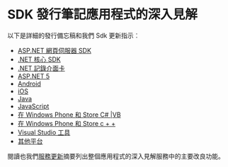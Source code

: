 <properties 
    pageTitle="應用程式的深入見解的版本資訊" 
    description="最新的更新。" 
    services="application-insights" 
    documentationCenter=""
    authors="alancameronwills" 
    manager="douge"/>

<tags 
    ms.service="application-insights" 
    ms.workload="tbd" 
    ms.tgt_pltfrm="ibiza" 
    ms.devlang="na" 
    ms.topic="article" 
    ms.date="01/28/2016" 
    ms.author="awills"/>
 
# <a name="sdk-release-notes---application-insights"></a>SDK 發行筆記應用程式的深入見解


以下是詳細的發行備忘稿和我們 Sdk 更新指示︰

* [ASP.NET 網頁伺服器 SDK](https://github.com/Microsoft/ApplicationInsights-server-dotnet/releases)
* [.NET 核心 SDK](https://github.com/Microsoft/ApplicationInsights-dotnet/releases) 
* [.NET 記錄介面卡](https://github.com/Microsoft/ApplicationInsights-dotnet-logging/releases)
* [ASP.NET 5](https://github.com/Microsoft/ApplicationInsights-aspnet5/releases)
* [Android](https://github.com/Microsoft/ApplicationInsights-Android/releases)
* [iOS](https://github.com/Microsoft/ApplicationInsights-iOS)
* [Java](https://github.com/Microsoft/ApplicationInsights-Java)
* [JavaScript](https://github.com/Microsoft/ApplicationInsights-JS/commits/master)
* [在 Windows Phone 和 Store C# |VB](app-insights-release-notes-windows.md)
* [在 Windows Phone 和 Store c + +](https://github.com/Microsoft/ApplicationInsights-CPP/releases)
* [Visual Studio 工具](app-insights-release-notes-vsix.md)
* [其他平台](https://github.com/Microsoft/ApplicationInsights-Home)

閱讀也我們[服務更新](https://azure.microsoft.com/updates/?service=application-insights)摘要列出整個應用程式的深入見解服務中的主要改良功能。

